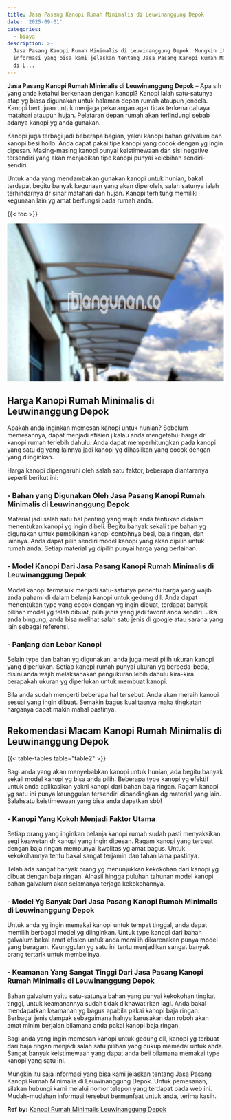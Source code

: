 ```yaml
---
title: Jasa Pasang Kanopi Rumah Minimalis di Leuwinanggung Depok
date: '2025-09-01'
categories:
  - biaya
description: >-
  Jasa Pasang Kanopi Rumah Minimalis di Leuwinanggung Depok. Mungkin itu saja
  informasi yang bisa kami jelaskan tentang Jasa Pasang Kanopi Rumah Minimalis
  di L...
---
```


**Jasa Pasang Kanopi Rumah Minimalis di Leuwinanggung Depok** – Apa sih yang anda ketahui berkenaan dengan kanopi? Kanopi ialah satu-satunya atap yg biasa digunakan untuk halaman depan rumah ataupun jendela. Kanopi bertujuan untuk menjaga pekarangan agar tidak terkena cahaya matahari ataupun hujan. Pelataran depan rumah akan terlindungi sebab adanya kanopi yg anda gunakan.

Kanopi juga terbagi jadi beberapa bagian, yakni kanopi bahan galvalum dan kanopi besi hollo. Anda dapat pakai tipe kanopi yang cocok dengan yg ingin dipesan. Masing-masing kanopi punyai keistimewaan dan sisi negative tersendiri yang akan menjadikan tipe kanopi punyai kelebihan sendiri-sendiri.

Untuk anda yang mendambakan gunakan kanopi untuk hunian, bakal terdapat begitu banyak kegunaan yang akan diperoleh, salah satunya ialah terhindarnya dr sinar matahari dan hujan. Kanopi terhitung memiliki kegunaan lain yg amat berfungsi pada rumah anda.

{{< toc >}}

![Jasa Pasang Kanopi Rumah Minimalis di Leuwinanggung Depok](/images/harga-kanopi-minimalis-21.png)

## Harga Kanopi Rumah Minimalis di Leuwinanggung Depok

Apakah anda inginkan memesan kanopi untuk hunian? Sebelum memesannya, dapat menjadi efisien jikalau anda mengetahui harga dr kanopi rumah terlebih dahulu. Anda dapat memperhitungkan pada kanopi yang satu dg yang lainnya jadi kanopi yg dihasilkan yang cocok dengan yang diinginkan.

Harga kanopi dipengaruhi oleh salah satu faktor, beberapa diantaranya seperti berikut ini:

### \- Bahan yang Digunakan Oleh Jasa Pasang Kanopi Rumah Minimalis di Leuwinanggung Depok

Material jadi salah satu hal penting yang wajib anda tentukan didalam menentukan kanopi yg ingin dibeli. Begitu banyak sekali tipe bahan yg digunakan untuk pembikinan kanopi contohnya besi, baja ringan, dan lainnya. Anda dapat pilih sendiri model kanopi yang akan dipilih untuk rumah anda. Setiap material yg dipilih punyai harga yang berlainan.

### \- Model Kanopi Dari Jasa Pasang Kanopi Rumah Minimalis di Leuwinanggung Depok

Model kanopi termasuk menjadi satu-satunya penentu harga yang wajib anda pahami di dalam belanja kanopi untuk gedung dll. Anda dapat menentukan type yang cocok dengan yg ingin dibuat, terdapat banyak pilihan model yg telah dibuat, pilih jenis yang jadi favorit anda sendiri. Jika anda bingung, anda bisa melihat salah satu jenis di google atau sarana yang lain sebagai referensi.

### \- Panjang dan Lebar Kanopi

Selain type dan bahan yg digunakan, anda juga mesti pilih ukuran kanopi yang diperlukan. Setiap kanopi rumah punyai ukuran yg berbeda-beda, disini anda wajib melaksanakan pengukuran lebih dahulu kira-kira berapakah ukuran yg diperlukan untuk membuat kanopi.

Bila anda sudah mengerti beberapa hal tersebut. Anda akan meraih kanopi sesuai yang ingin dibuat. Semakin bagus kualitasnya maka tingkatan harganya dapat makin mahal pastinya.

## Rekomendasi Macam Kanopi Rumah Minimalis di Leuwinanggung Depok

{{< table-tables table="table2" >}}

Bagi anda yang akan menyebabkan kanopi untuk hunian, ada begitu banyak sekali model kanopi yg bisa anda pilih. Beberapa type kanopi yg efektif untuk anda aplikasikan yakni kanopi dari bahan baja ringan. Ragam kanopi yg satu ini punya keunggulan tersendiri dibandingkan dg material yang lain. Salahsatu keistimewaan yang bisa anda dapatkan sbb!

### \- Kanopi Yang Kokoh Menjadi Faktor Utama

Setiap orang yang inginkan belanja kanopi rumah sudah pasti menyaksikan segi keawetan dr kanopi yang ingin dipesan. Ragam kanopi yang terbuat dengan baja ringan mempunyai kwalitas yg amat bagus. Untuk kekokohannya tentu bakal sangat terjamin dan tahan lama pastinya.

Telah ada sangat banyak orang yg menunjukkan kekokohan dari kanopi yg dibuat dengan baja ringan. Alhasil hingga puluhan tahunan model kanopi bahan galvalum akan selamanya terjaga kekokohannya.

### \- Model Yg Banyak Dari Jasa Pasang Kanopi Rumah Minimalis di Leuwinanggung Depok

Untuk anda yg ingin memakai kanopi untuk tempat tinggal, anda dapat memilih berbagai model yg diinginkan. Untuk type kanopi dari bahan galvalum bakal amat efisien untuk anda memilih dikarenakan punya model yang beragam. Keunggulan yg satu ini tentu menjadikan sangat banyak orang tertarik untuk membelinya.

### \- Keamanan Yang Sangat Tinggi Dari Jasa Pasang Kanopi Rumah Minimalis di Leuwinanggung Depok

Bahan galvalum yaitu satu-satunya bahan yang punyai kekokohan tingkat tinggi, untuk keamanannya sudah tidak dikhawatirkan lagi. Anda bakal mendapatkan keamanan yg bagus apabila pakai kanopi baja ringan. Berbagai jenis dampak sebagaimana halnya kerusakan dan roboh akan amat minim berjalan bilamana anda pakai kanopi baja ringan.

Bagi anda yang ingin memesan kanopi untuk gedung dll, kanopi yg terbuat dari baja ringan menjadi salah satu pilihan yang cukup memadai untuk anda. Sangat banyak keistimewaan yang dapat anda beli bilamana memakai type kanopi yang satu ini.

Mungkin itu saja informasi yang bisa kami jelaskan tentang Jasa Pasang Kanopi Rumah Minimalis di Leuwinanggung Depok. Untuk pemesanan, silakan hubungi kami melalui nomor telepon yang terdapat pada web ini. Mudah-mudahan informasi tersebut bermanfaat untuk anda, terima kasih.

**Ref by:**  [Kanopi Rumah Minimalis Leuwinanggung Depok](https://id.wikipedia.org/wiki/Kanopi)
